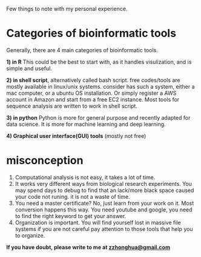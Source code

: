 Few things to note with my personal experience.

# Categories of bioinformatic tools
Generally, there are 4 main categories of bioinformatic tools. 

**1) in R** 
This could be the best to start with, as it handles visulization, and is simple and useful.

**2) in shell script**, alternatively called bash script. 
free codes/tools are mostly available in linux/unix systems. consider has such a system, either a mac computer, or a ubuntu OS installation. Or simply register a AWS account in Amazon and start from a free EC2 instance.
Most tools for sequence analysis are written to work in shell script. 

**3) in python**
Python is more for general purpose and recently adapted for data science. It is more for machine learning and deep learning. 

**4) Graphical user interface(GUI) tools** (mostly not free)

# misconception
1. Computational analysis is not easy, it takes a lot of time. 
2. It works very different ways from biological research experiments. You may spend days to debug to find that an lack/more black space caused your code not runing. it is not a waste of time. 
3. You need a master certificate? No, just learn from your work on it. Most conversion happens this way. You need youtube and google, you need to find the right keyword to get your answer. 
4. Organization is important. You will find yourself lost in massive file systems if you are not careful pay attention to those tools that help you to organize. 

**If you have doubt, please write to me at zzhonghua@gmail.com**
